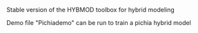 Stable version of the HYBMOD toolbox for hybrid modeling

Demo file "Pichiademo" can be run to train a pichia hybrid model
